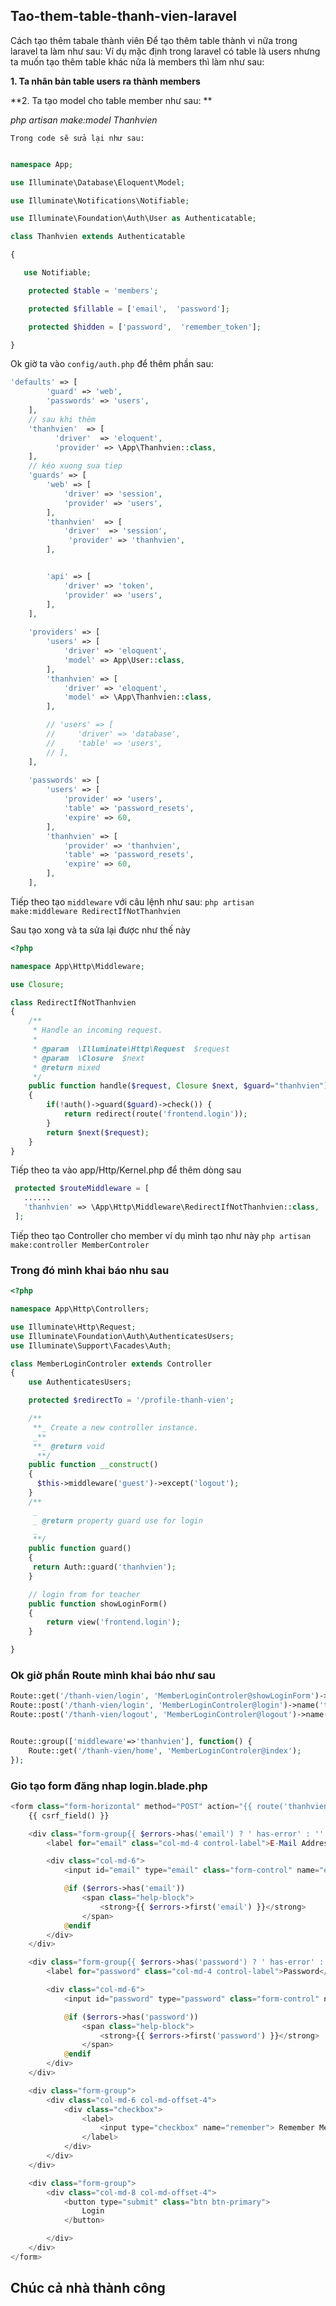 ## Tao-them-table-thanh-vien-laravel
Cách tạo thêm tabale thành viên
Để tạo thêm table thành vi nữa trong laravel ta làm như sau: Ví dụ mặc định trong laravel có table là users nhưng ta muốn tạo thêm table khác nữa là members thì làm như sau:

**1. Ta nhân bản table users ra thành members**

**2. Ta tạo model cho table member như sau: **

*php artisan make:model Thanhvien* 

`Trong code sẽ sửa lại như sau:`


```PHP

namespace App;

use Illuminate\Database\Eloquent\Model;

use Illuminate\Notifications\Notifiable;

use Illuminate\Foundation\Auth\User as Authenticatable;

class Thanhvien extends Authenticatable

{

   use Notifiable;

    protected $table = 'members';

    protected $fillable = ['email',  'password'];

    protected $hidden = ['password',  'remember_token'];

}
```
Ok giờ ta vào ```config/auth.php``` để thêm phần sau:
```PHP
'defaults' => [
        'guard' => 'web',
        'passwords' => 'users',
    ],
    // sau khi thêm
    'thanhvien'  => [
          'driver'  => 'eloquent',
          'provider' => \App\Thanhvien::class,
    ],
    // kéo xuong sua tiep
    'guards' => [
        'web' => [
            'driver' => 'session',
            'provider' => 'users',
        ],
        'thanhvien'  => [
            'driver'  => 'session',
             'provider' => 'thanhvien',
        ],


        'api' => [
            'driver' => 'token',
            'provider' => 'users',
        ],
    ],
    
    'providers' => [
        'users' => [
            'driver' => 'eloquent',
            'model' => App\User::class,
        ],
        'thanhvien' => [
            'driver' => 'eloquent',
            'model' => \App\Thanhvien::class,
        ],

        // 'users' => [
        //     'driver' => 'database',
        //     'table' => 'users',
        // ],
    ],
    
    'passwords' => [
        'users' => [
            'provider' => 'users',
            'table' => 'password_resets',
            'expire' => 60,
        ],
        'thanhvien' => [
            'provider' => 'thanhvien',
            'table' => 'password_resets',
            'expire' => 60,
        ],
    ],
```

Tiếp theo tạo ```middleware``` với câu lệnh như sau: ```php artisan make:middleware RedirectIfNotThanhvien```


Sau tạo xong và ta sửa lại được như thế này

```PHP
<?php

namespace App\Http\Middleware;

use Closure;

class RedirectIfNotThanhvien
{
    /**
     * Handle an incoming request.
     *
     * @param  \Illuminate\Http\Request  $request
     * @param  \Closure  $next
     * @return mixed
     */
    public function handle($request, Closure $next, $guard="thanhvien")
    {
        if(!auth()->guard($guard)->check()) {
            return redirect(route('frontend.login'));
        }
        return $next($request);
    }
}
```

Tiếp theo ta vào app/Http/Kernel.php để thêm dòng sau   
```PHP
 protected $routeMiddleware = [
   ......
   'thanhvien' => \App\Http\Middleware\RedirectIfNotThanhvien::class,
 ];
```
Tiếp theo tạo Controller cho member ví dụ mình tạo như này ```php artisan make:controller MemberControler```

### Trong đó mình khai báo nhu sau
```PHP
<?php

namespace App\Http\Controllers;

use Illuminate\Http\Request;
use Illuminate\Foundation\Auth\AuthenticatesUsers;
use Illuminate\Support\Facades\Auth;

class MemberLoginControler extends Controller
{
    use AuthenticatesUsers;

    protected $redirectTo = '/profile-thanh-vien';

    /**
     **_ Create a new controller instance.
     _**
     **_ @return void
     _**/
    public function __construct()
    {
      $this->middleware('guest')->except('logout');
    }
    /**
     _
     _ @return property guard use for login
     _
     **/
    public function guard()
    {
     return Auth::guard('thanhvien');
    }

    // login from for teacher
    public function showLoginForm()
    {
        return view('frontend.login');
    }

}
```

### Ok giờ phần Route mình khai báo như sau
```PHP
Route::get('/thanh-vien/login', 'MemberLoginControler@showLoginForm')->name('thanhvien.login');
Route::post('/thanh-vien/login', 'MemberLoginControler@login')->name('thanhvien.login.post');
Route::post('/thanh-vien/logout', 'MemberLoginControler@logout')->name('thanhvien.logout');


Route::group(['middleware'=>'thanhvien'], function() {
    Route::get('/thanh-vien/home', 'MemberLoginControler@index');
});
```
### Gio tạo form đăng nhap login.blade.php
```PHP
<form class="form-horizontal" method="POST" action="{{ route('thanhvien.login.post') }}">
    {{ csrf_field() }}

    <div class="form-group{{ $errors->has('email') ? ' has-error' : '' }}">
        <label for="email" class="col-md-4 control-label">E-Mail Address</label>

        <div class="col-md-6">
            <input id="email" type="email" class="form-control" name="email" value="{{ old('email') }}" required autofocus>

            @if ($errors->has('email'))
                <span class="help-block">
                    <strong>{{ $errors->first('email') }}</strong>
                </span>
            @endif
        </div>
    </div>

    <div class="form-group{{ $errors->has('password') ? ' has-error' : '' }}">
        <label for="password" class="col-md-4 control-label">Password</label>

        <div class="col-md-6">
            <input id="password" type="password" class="form-control" name="password" required>

            @if ($errors->has('password'))
                <span class="help-block">
                    <strong>{{ $errors->first('password') }}</strong>
                </span>
            @endif
        </div>
    </div>

    <div class="form-group">
        <div class="col-md-6 col-md-offset-4">
            <div class="checkbox">
                <label>
                    <input type="checkbox" name="remember"> Remember Me
                </label>
            </div>
        </div>
    </div>

    <div class="form-group">
        <div class="col-md-8 col-md-offset-4">
            <button type="submit" class="btn btn-primary">
                Login
            </button>

        </div>
    </div>
</form>
```

## Chúc cả nhà thành công
